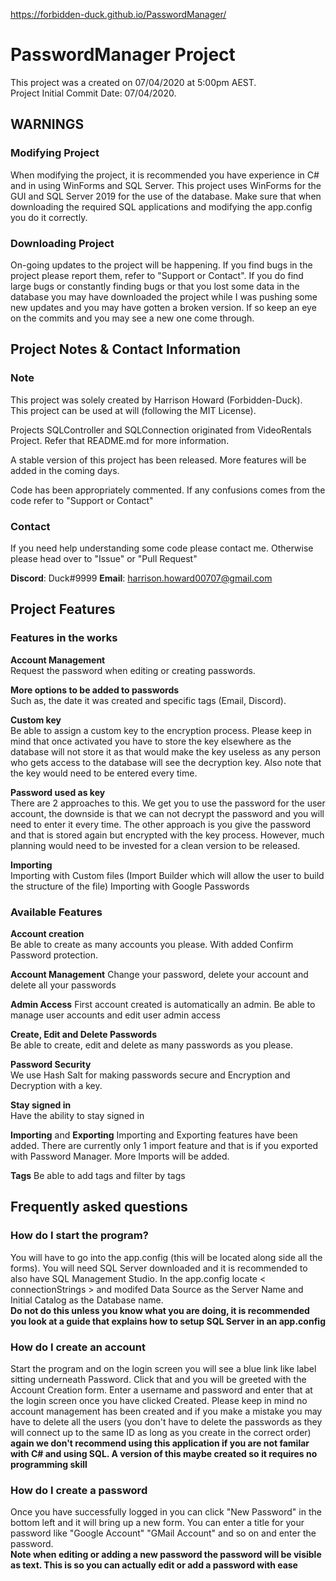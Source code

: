 <https://forbidden-duck.github.io/PasswordManager/>
# PasswordManager Project

This project was a created on 07/04/2020 at 5:00pm AEST.\
Project Initial Commit Date: 07/04/2020.

## WARNINGS
### Modifying Project
When modifying the project, it is recommended you have experience in C# and in using WinForms and SQL Server. This project uses WinForms for the GUI and SQL Server 2019 for the use of the database. Make sure that when downloading the required SQL applications and modifying the app.config you do it correctly.

### Downloading Project
On-going updates to the project will be happening. If you find bugs in the project please report them, refer to "Support or Contact". If you do find large bugs or constantly finding bugs or that you lost some data in the database you may have downloaded the project while I was pushing some new updates and you may have gotten a broken version. If so keep an eye on the commits and you may see a new one come through.

## Project Notes & Contact Information

### Note

This project was solely created by Harrison Howard (Forbidden-Duck).\
This project can be used at will (following the MIT License).

Projects SQLController and SQLConnection originated from VideoRentals Project. Refer that README.md for more information.

A stable version of this project has been released. More features will be added in the coming days.

Code has been appropriately commented. If any confusions comes from the code refer to "Support or Contact"

### Contact

If you need help understanding some code please contact me. Otherwise please head over to "Issue" or "Pull Request"

**Discord**: Duck#9999
**Email**: harrison.howard00707@gmail.com

## Project Features

### Features in the works
**Account Management**\
Request the password when editing or creating passwords.

**More options to be added to passwords**\
Such as, the date it was created and specific tags (Email, Discord).

**Custom key**\
Be able to assign a custom key to the encryption process. Please keep in mind that once activated you have to store the key elsewhere as the database will not store it as that would make the key useless as any person who gets access to the database will see the decryption key. Also note that the key would need to be entered every time.

**Password used as key**\
There are 2 approaches to this. We get you to use the password for the user account, the downside is that we can not decrypt the password and you will need to enter it every time. The other approach is you give the password and that is stored again but encrypted with the key process. However, much planning would need to be invested for a clean version to be released.

**Importing**\
Importing with Custom files (Import Builder which will allow the user to build the structure of the file)
Importing with Google Passwords

### Available Features
**Account creation**\
Be able to create as many accounts you please. With added Confirm Password protection.

**Account Management**
Change your password, delete your account and delete all your passwords

**Admin Access**
First account created is automatically an admin. Be able to manage user accounts and edit user admin access

**Create, Edit and Delete Passwords**\
Be able to create, edit and delete as many passwords as you please.

**Password Security**\
We use Hash Salt for making passwords secure and Encryption and Decryption with a key.

**Stay signed in**\
Have the ability to stay signed in

**Importing** and **Exporting**
Importing and Exporting features have been added. There are currently only 1 import feature and that is if you exported with Password Manager. More Imports will be added.

**Tags**
Be able to add tags and filter by tags

## Frequently asked questions
### How do I start the program?
You will have to go into the app.config (this will be located along side all the forms). You will need SQL Server downloaded and it is recommended to also have SQL Management Studio. In the app.config locate < connectionStrings > and modifed Data Source as the Server Name and Initial Catalog as the Database name.\
**Do not do this unless you know what you are doing, it is recommended you look at a guide that explains how to setup SQL Server in an app.config**

### How do I create an account
Start the program and on the login screen you will see a blue link like label sitting underneath Password. Click that and you will be greeted with the Account Creation form. Enter a username and password and enter that at the login screen once you have clicked Created. Please keep in mind no account management has been created and if you make a mistake you may have to delete all the users (you don't have to delete the passwords as they will connect up to the same ID as long as you create in the correct order)\
**again we don't recommend using this application if you are not familar with C# and using SQL. A version of this maybe created so it requires no programming skill**

### How do I create a password
Once you have successfully logged in you can click "New Password" in the bottom left and it will bring up a new form. You can enter a title for your password like "Google Account" "GMail Account" and so on and enter the password.\
**Note when editing or adding a new password the password will be visible as text. This is so you can actually edit or add a password with ease**
